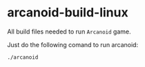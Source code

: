 # arcanoid-build-linux
All build files needed to run `Arcanoid` game.

Just do the following comand to run arcanoid:

```
./arcanoid
```
